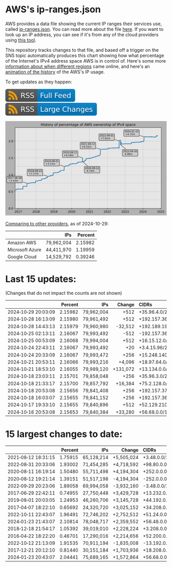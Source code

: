 # AWS's ip-ranges.json

AWS provides a data file showing the current IP ranges their
services use, called [ip-ranges.json](https://ip-ranges.amazonaws.com/ip-ranges.json).
You can read more about the file [here](https://docs.aws.amazon.com/general/latest/gr/aws-ip-ranges.html).
If you want to look up an IP address, you can see if it's from any of the cloud providers using [this tool](https://cloud-ips.s3-us-west-2.amazonaws.com/index.html).

This repository tracks changes to that file, and based off a trigger on the SNS 
topic automatically produces this chart showing how what percentage of the 
Internet's IPv4 address space AWS is in control of.  Here's some 
more [information about when different regions](announces.md) came 
online, and here's an [animation of the history](https://youtu.be/Su25yl7eol8) 
of the AWS's IP usage.

To get updates as they happen:

[![RSS Icon (Full Feed)](images/rss_badge.svg)](https://raw.githubusercontent.com/seligman/aws-ip-ranges/master/rss.xml)
[![RSS Icon (Large Changes)](images/rss_badge_partial.svg)](https://raw.githubusercontent.com/seligman/aws-ip-ranges/master/rss_big_changes.xml)

![History of AWS](history_count.svg)

[Comparing to other providers](https://github.com/seligman/cloud_sizes), as of 2024-10-29:

| | IPs | Percent |
| --- | ---: | ---: |
| Amazon AWS | 79,962,004 | 2.15982 |
| Microsoft Azure | 44,411,970 | 1.19959 |
| Google Cloud | 14,529,792 | 0.39246 |


# Last 15 updates:

(Changes that do not impact the counts are not shown)

| | Percent | IPs | Change | CIDRs |
| :--- | ---: | ---: | ---: | :--- |
| 2024&#8209;10&#8209;29&nbsp;20:03:09 | 2.15982 | 79,962,004 | +512 | +35.96.4.0/23 |
| 2024&#8209;10&#8209;28&nbsp;16:13:09 | 2.15980 | 79,961,492 | +512 | +192.157.36.0/23 |
| 2024&#8209;10&#8209;28&nbsp;14:43:13 | 2.15979 | 79,960,980 | -32,512 | +192.189.197.0/24,&nbsp;-16.64.128.0/17 |
| 2024&#8209;10&#8209;25&nbsp;02:13:11 | 2.16067 | 79,993,492 | -512 | -192.157.36.0/23 |
| 2024&#8209;10&#8209;25&nbsp;00:53:09 | 2.16068 | 79,994,004 | +512 | +16.15.12.0/23 |
| 2024&#8209;10&#8209;24&nbsp;22:43:11 | 2.16067 | 79,993,492 | +20 | +3.4.15.96/28,&nbsp;+3.4.12.36/31,&nbsp;+3.4.12.35/32,&nbsp;... |
| 2024&#8209;10&#8209;24&nbsp;20:33:09 | 2.16067 | 79,993,472 | +256 | +15.248.140.0/24 |
| 2024&#8209;10&#8209;21&nbsp;20:53:11 | 2.16066 | 79,993,216 | +4,096 | +18.97.64.0/20 |
| 2024&#8209;10&#8209;21&nbsp;18:53:10 | 2.16055 | 79,989,120 | +131,072 | +13.134.0.0/15 |
| 2024&#8209;10&#8209;18&nbsp;23:03:11 | 2.15701 | 79,858,048 | +256 | +35.96.3.0/24 |
| 2024&#8209;10&#8209;18&nbsp;21:33:17 | 2.15700 | 79,857,792 | +16,384 | +75.2.128.0/18 |
| 2024&#8209;10&#8209;18&nbsp;20:53:08 | 2.15656 | 79,841,408 | +256 | +192.157.37.0/24 |
| 2024&#8209;10&#8209;18&nbsp;16:03:07 | 2.15655 | 79,841,152 | +256 | +192.157.36.0/24 |
| 2024&#8209;10&#8209;17&nbsp;19:33:10 | 2.15655 | 79,840,896 | +512 | +52.129.210.0/23 |
| 2024&#8209;10&#8209;16&nbsp;20:53:08 | 2.15653 | 79,840,384 | +33,280 | +56.68.0.0/17,&nbsp;+52.129.208.0/23 |


# 15 largest changes to date:

| | Percent | IPs | Change | CIDRs |
| :--- | ---: | ---: | ---: | :--- |
| 2021&#8209;08&#8209;12&nbsp;18:31:15 | 1.75915 | 65,128,214 | +5,505,024 | +3.48.0.0/12,&nbsp;+35.96.0.0/12,&nbsp;+3.152.0.0/13,&nbsp;... |
| 2022&#8209;08&#8209;31&nbsp;20:33:06 | 1.93002 | 71,454,285 | +4,718,592 | +98.80.0.0/12,&nbsp;+184.32.0.0/12,&nbsp;+13.184.0.0/13,&nbsp;... |
| 2020&#8209;08&#8209;11&nbsp;16:19:14 | 1.50480 | 55,711,498 | +4,194,304 | +252.0.0.0/10 |
| 2020&#8209;08&#8209;12&nbsp;19:21:14 | 1.39151 | 51,517,198 | -4,194,304 | -252.0.0.0/10 |
| 2022&#8209;09&#8209;29&nbsp;20:23:06 | 1.89058 | 69,994,058 | -3,932,160 | -3.48.0.0/12,&nbsp;-35.96.0.0/12,&nbsp;-3.240.0.0/13,&nbsp;... |
| 2017&#8209;06&#8209;29&nbsp;22:42:11 | 0.74955 | 27,750,448 | +3,429,728 | +13.232.0.0/13,&nbsp;+34.240.0.0/13,&nbsp;+35.168.0.0/13,&nbsp;... |
| 2019&#8209;08&#8209;01&nbsp;20:03:05 | 1.24953 | 46,260,706 | +3,145,728 | +44.192.0.0/10,&nbsp;-3.192.0.0/12 |
| 2017&#8209;04&#8209;07&nbsp;18:22:10 | 0.65692 | 24,320,720 | +3,025,152 | +34.208.0.0/12,&nbsp;+34.224.0.0/12,&nbsp;+13.58.0.0/15,&nbsp;... |
| 2022&#8209;10&#8209;11&nbsp;22:43:07 | 1.96491 | 72,746,202 | +2,752,512 | +51.24.0.0/13,&nbsp;+57.104.0.0/13,&nbsp;+51.20.0.0/14,&nbsp;... |
| 2024&#8209;01&#8209;23&nbsp;21:43:07 | 2.10814 | 78,048,717 | +2,359,552 | +56.48.0.0/13,&nbsp;+16.28.0.0/14,&nbsp;+16.64.0.0/14,&nbsp;... |
| 2018&#8209;12&#8209;18&nbsp;21:54:17 | 1.05392 | 39,019,010 | +2,228,224 | +3.208.0.0/12,&nbsp;+3.224.0.0/12,&nbsp;+13.48.0.0/15 |
| 2016&#8209;04&#8209;22&nbsp;18:22:20 | 0.46701 | 17,290,016 | +2,214,656 | +52.200.0.0/13,&nbsp;+52.208.0.0/13,&nbsp;+52.36.0.0/14,&nbsp;... |
| 2022&#8209;10&#8209;12&nbsp;21:13:09 | 1.91535 | 70,911,194 | -1,835,008 | -13.192.0.0/13,&nbsp;-16.28.0.0/14,&nbsp;-40.172.0.0/14,&nbsp;... |
| 2017&#8209;12&#8209;21&nbsp;20:12:10 | 0.81440 | 30,151,184 | +1,703,936 | +18.208.0.0/13,&nbsp;+18.204.0.0/14,&nbsp;+18.224.0.0/14,&nbsp;... |
| 2024&#8209;01&#8209;23&nbsp;20:43:07 | 2.04441 | 75,689,165 | +1,572,864 | +56.68.0.0/14,&nbsp;+56.128.0.0/14,&nbsp;+56.136.0.0/14,&nbsp;... |
